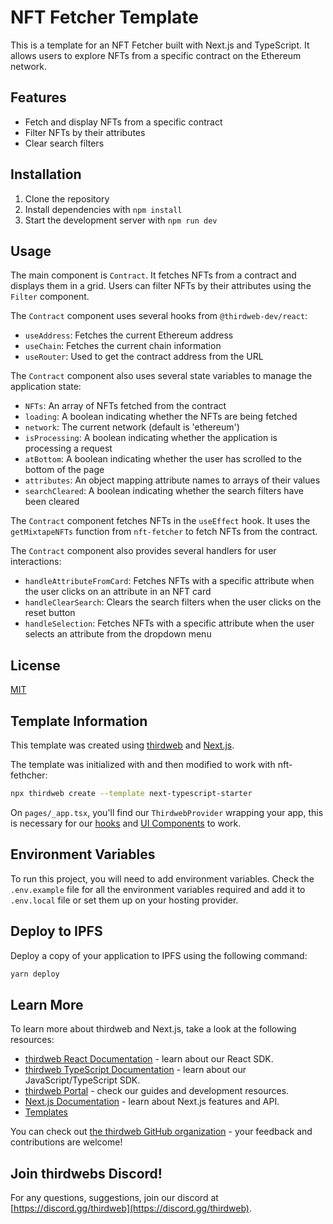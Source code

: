 # NFT Fetcher Template

This is a template for an NFT Fetcher built with Next.js and TypeScript. It allows users to explore NFTs from a specific contract on the Ethereum network.

## Features

- Fetch and display NFTs from a specific contract
- Filter NFTs by their attributes
- Clear search filters

## Installation

1. Clone the repository
2. Install dependencies with `npm install`
3. Start the development server with `npm run dev`

## Usage

The main component is `Contract`. It fetches NFTs from a contract and displays them in a grid. Users can filter NFTs by their attributes using the `Filter` component.

The `Contract` component uses several hooks from `@thirdweb-dev/react`:

- `useAddress`: Fetches the current Ethereum address
- `useChain`: Fetches the current chain information
- `useRouter`: Used to get the contract address from the URL

The `Contract` component also uses several state variables to manage the application state:

- `NFTs`: An array of NFTs fetched from the contract
- `loading`: A boolean indicating whether the NFTs are being fetched
- `network`: The current network (default is 'ethereum')
- `isProcessing`: A boolean indicating whether the application is processing a request
- `atBottom`: A boolean indicating whether the user has scrolled to the bottom of the page
- `attributes`: An object mapping attribute names to arrays of their values
- `searchCleared`: A boolean indicating whether the search filters have been cleared

The `Contract` component fetches NFTs in the `useEffect` hook. It uses the `getMixtapeNFTs` function from `nft-fetcher` to fetch NFTs from the contract.

The `Contract` component also provides several handlers for user interactions:

- `handleAttributeFromCard`: Fetches NFTs with a specific attribute when the user clicks on an attribute in an NFT card
- `handleClearSearch`: Clears the search filters when the user clicks on the reset button
- `handleSelection`: Fetches NFTs with a specific attribute when the user selects an attribute from the dropdown menu


## License

[MIT](https://choosealicense.com/licenses/mit/)

## Template Information

This template was created using [thirdweb](https://thirdweb.com) and [Next.js](https://nextjs.org/).

The template was initialized with and then modified to work with nft-fethcher:
```bash
npx thirdweb create --template next-typescript-starter
```

On `pages/_app.tsx`, you'll find our `ThirdwebProvider` wrapping your app, this is necessary for our [hooks](https://portal.thirdweb.com/react) and
[UI Components](https://portal.thirdweb.com/ui-components) to work.

## Environment Variables

To run this project, you will need to add environment variables. Check the `.env.example` file for all the environment variables required and add it to `.env.local` file or set them up on your hosting provider.

## Deploy to IPFS

Deploy a copy of your application to IPFS using the following command:

```bash
yarn deploy
```

## Learn More

To learn more about thirdweb and Next.js, take a look at the following resources:

- [thirdweb React Documentation](https://docs.thirdweb.com/react) - learn about our React SDK.
- [thirdweb TypeScript Documentation](https://docs.thirdweb.com/typescript) - learn about our JavaScript/TypeScript SDK.
- [thirdweb Portal](https://docs.thirdweb.com) - check our guides and development resources.
- [Next.js Documentation](https://nextjs.org/docs) - learn about Next.js features and API.
- [Templates](https://thirdweb.com/templates)

You can check out [the thirdweb GitHub organization](https://github.com/thirdweb-dev) - your feedback and contributions are welcome!

## Join thirdwebs Discord!

For any questions, suggestions, join our discord at [https://discord.gg/thirdweb](https://discord.gg/thirdweb).
